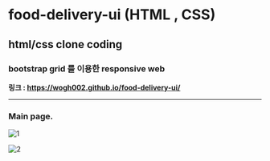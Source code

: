 # food-delivery-ui (HTML , CSS)
 ## html/css clone coding 
 ### bootstrap grid 를 이용한 responsive web 
 **링크 : https://wogh002.github.io/food-delivery-ui/**

<hr/>




### Main page.

![1](https://user-images.githubusercontent.com/79042667/121349998-153aff80-c965-11eb-9b2b-dfe5d8fa0023.png)


![2](https://user-images.githubusercontent.com/79042667/121350001-166c2c80-c965-11eb-8710-43abe5acba4c.png)


